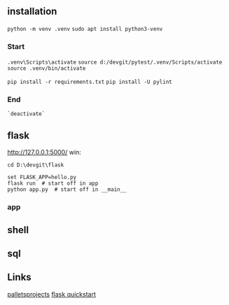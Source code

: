 ## installation

`python -m venv .venv`
`sudo apt install python3-venv`

### Start
`.venv\Scripts\activate`
`source d:/devgit/pytest/.venv/Scripts/activate`
`source .venv/bin/activate`


`pip install -r requirements.txt`
`pip install -U pylint`

### End
    `deactivate`

## flask
http://127.0.0.1:5000/
win:
```
cd D:\devgit\flask

set FLASK_APP=hello.py
flask run  # start off in app
python app.py  # start off in __main__
```
### app


## shell


## sql

## Links
[palletsprojects](https://flask.palletsprojects.com/en/1.1.x/)
[flask quickstart](https://flask.palletsprojects.com/en/1.1.x/quickstart/)
[]()


